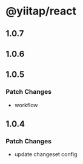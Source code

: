# @yiitap/react

## 1.0.7

## 1.0.6

## 1.0.5

### Patch Changes

- workflow

## 1.0.4

### Patch Changes

- update changeset config
